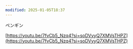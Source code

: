 ```yaml
---
modified: 2025-01-05T18:37
---
```

  

  

  

ペンギン

[https://youtu.be/7fvCb5_Nzq4?si=soDVyyQ7XMVsTHPZ](https://youtu.be/7fvCb5_Nzq4?si=soDVyyQ7XMVsTHPZ)